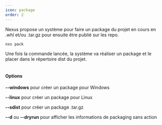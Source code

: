 ```yaml
---
icon: package
order: 2
---
```

Nexus propose un système pour faire un package du projet en cours en .whl et/ou .tar.gz pour ensuite être publié sur les repo.

```console
nxs pack
```

Une fois la commande lancée, la système va réaliser un package et le placer dans le répertoire dist du projet.
<br><br>
#### Options

**--windows** pour créer un package pour Windows

**--linux** pour créer un package pour Linux

**--sdist** pour créer un package .tar.gz

**--d** ou **--dryrun** pour afficher les informations de packaging sans action
